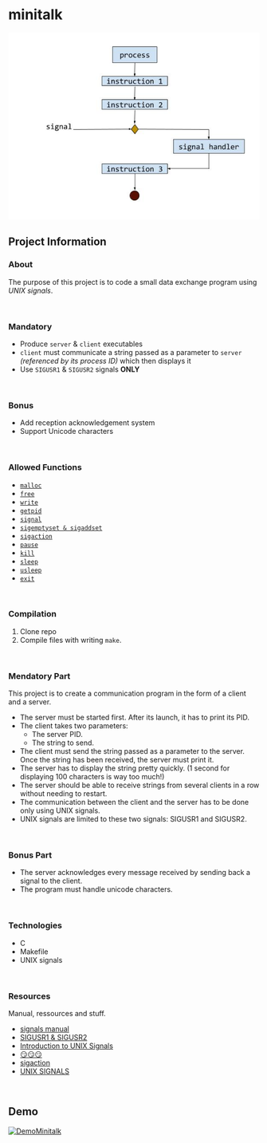 # minitalk

<img src="./img/signals.jpg">

</br>

## Project Information

### About

The purpose of this project is to code a small data exchange program using *UNIX signals*.

</br>

### Mandatory

- Produce `server` & `client` executables
- `client` must communicate a string passed as a parameter to `server` *(referenced by its process ID)* which then displays it
- Use `SIGUSR1` & `SIGUSR2` signals **ONLY**

</br>

### Bonus

- Add reception acknowledgement system
- Support Unicode characters

</br>

### Allowed Functions

- [`malloc`](https://man7.org/linux/man-pages/man3/free.3.html)
- [`free`](https://man7.org/linux/man-pages/man3/free.3.html)
- [`write`](https://man7.org/linux/man-pages/man2/write.2.html)
- [`getpid`](https://man7.org/linux/man-pages/man2/getpid.2.html)
- [`signal`](https://man7.org/linux/man-pages/man2/signal.2.html)
- [`sigemptyset & sigaddset`](https://man7.org/linux/man-pages/man3/sigsetops.3.html)
- [`sigaction`](https://man7.org/linux/man-pages/man2/sigaction.2.html)
- [`pause`](https://man7.org/linux/man-pages/man2/pause.2.html)
- [`kill`](https://man7.org/linux/man-pages/man2/kill.2.html)
- [`sleep`](https://man7.org/linux/man-pages/man3/sleep.3.html)
- [`usleep`](https://man7.org/linux/man-pages/man3/usleep.3.html)
- [`exit`](https://man7.org/linux/man-pages/man3/exit.3.html)

</br>

### Compilation

1. Clone repo
2. Compile files with writing `make`.

</br>

### Mendatory Part
This project is to create a communication program in the form of a client and a server.
- The server must be started first. After its launch, it has to print its PID.
-  The client takes two parameters:
	- The server PID.
	- The string to send.
- The client must send the string passed as a parameter to the server. Once the string has been received, the server must print it.
- The server has to display the string pretty quickly. (1 second for displaying 100 characters is way too much!)
- The server should be able to receive strings from several clients in a row without needing to restart.
- The communication between the client and the server has to be done only using UNIX signals.
- UNIX signals are limited to these two signals: SIGUSR1 and SIGUSR2.

</br>

### Bonus Part
- The server acknowledges every message received by sending back a signal to the client.
- The program must handle unicode characters.

</br>

### Technologies
* C
* Makefile
* UNIX signals

</br>

### Resources

Manual, ressources and stuff.
* [signals manual](https://man7.org/linux/man-pages/man7/signal.7.html)
* [SIGUSR1 & SIGUSR2](https://www.gnu.org/software/libc/manual/html_node/Miscellaneous-Signals.html)
* [Introduction to UNIX Signals](http://www.cs.kent.edu/~ruttan/sysprog/lectures/signals.html)
* [😏😏😏](https://www.youtube.com/watch?v=dQw4w9WgXcQ)
* [sigaction](https://man7.org/linux/man-pages/man2/sigaction.2.html)
* [UNIX SIGNALS](http://www.math.stonybrook.edu/~ccc/dfc/dfc/signals.html)

</br>

## Demo

[![DemoMinitalk](https://i.imgur.com/vu1RyRc.gif)](i.imgur.com/vu1RyRc.gif)